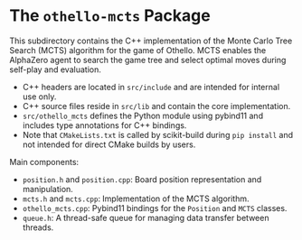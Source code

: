 # The `othello-mcts` Package

This subdirectory contains the C++ implementation of the Monte Carlo Tree Search (MCTS) algorithm for the game of Othello. MCTS enables the AlphaZero agent to search the game tree and select optimal moves during self-play and evaluation.

- C++ headers are located in `src/include` and are intended for internal use only.
- C++ source files reside in `src/lib` and contain the core implementation.
- `src/othello_mcts` defines the Python module using pybind11 and includes type annotations for C++ bindings.
- Note that `CMakeLists.txt` is called by scikit-build during `pip install` and not intended for direct CMake builds by users.

Main components:

- `position.h` and `position.cpp`: Board position representation and manipulation.
- `mcts.h` and `mcts.cpp`: Implementation of the MCTS algorithm.
- `othello_mcts.cpp`: Pybind11 bindings for the `Position` and `MCTS` classes.
- `queue.h`: A thread-safe queue for managing data transfer between threads.
